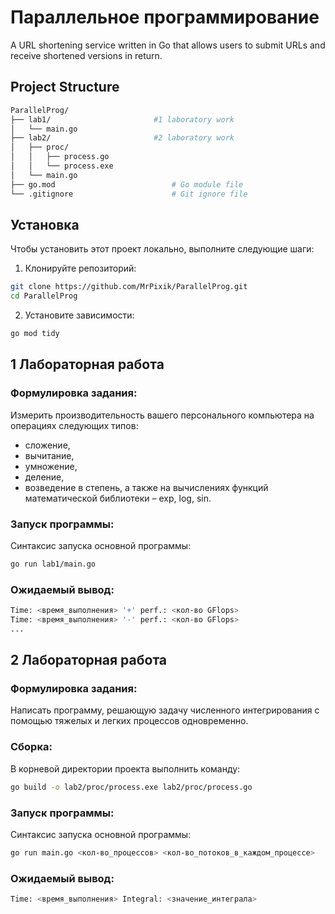 # Параллельное программирование

A URL shortening service written in Go that allows users to submit URLs and receive shortened versions in return.

## Project Structure

```bash
ParallelProg/
├── lab1/                       #1 laboratory work
│   └── main.go          
├── lab2/                       #2 laboratory work
│   ├── proc/               
│   │   ├── process.go      
│   │   └── process.exe     
│   └── main.go                      
├── go.mod                          # Go module file
└── .gitignore                      # Git ignore file
```
## Установка

Чтобы установить этот проект локально, выполните следующие шаги:

1. Клонируйте репозиторий:

``` bash
git clone https://github.com/MrPixik/ParallelProg.git
cd ParallelProg
```
2. Установите зависимости:

```bash
go mod tidy
```

## 1 Лабораторная работа
### Формулировка задания:
Измерить производительность вашего персонального компьютера на операциях следующих типов:
- сложение,
- вычитание,
- умножение,
- деление,
- возведение в степень,
  а также на вычислениях функций математической библиотеки – exp, log, sin.
### Запуск программы:
Синтаксис запуска основной программы:
```bash
go run lab1/main.go
```
### Ожидаемый вывод:
``` bash
Time: <время_выполнения> '+' perf.: <кол-во GFlops>
Time: <время_выполнения> '-' perf.: <кол-во GFlops>
...
```
## 2 Лабораторная работа
### Формулировка задания:
Написать программу, решающую задачу численного интегрирования
с помощью тяжелых и легких процессов одновременно.
### Сборка:
В корневой директории проекта выполнить команду:
``` bash
go build -o lab2/proc/process.exe lab2/proc/process.go
```
### Запуск программы:
Синтаксис запуска основной программы:
```bash
go run main.go <кол-во_процессов> <кол-во_потоков_в_каждом_процессе>
```
### Ожидаемый вывод:
``` bash
Time: <время_выполнения> Integral: <значение_интеграла>
```
